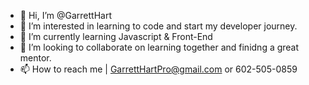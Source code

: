 - 👋 Hi, I’m @GarrettHart
- 👀 I’m interested in learning to code and start my developer journey. 
- 🌱 I’m currently learning Javascript & Front-End 
- 💞️ I’m looking to collaborate on learning together and finidng a great mentor. 
- 📫 How to reach me | GarrettHartPro@gmail.com or 602-505-0859 
<!---
GarrettHart/GarrettHart is a ✨ special ✨ repository because its `README.md` (this file) appears on your GitHub profile.
You can click the Preview link to take a look at your changes.
--->
